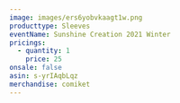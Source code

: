 ```yaml
---
image: images/ers6yobvkaagt1w.png
producttype: Sleeves
eventName: Sunshine Creation 2021 Winter
pricings:
  - quantity: 1
    price: 25
onsale: false
asin: s-yrIAqbLqz
merchandise: comiket
---
```

